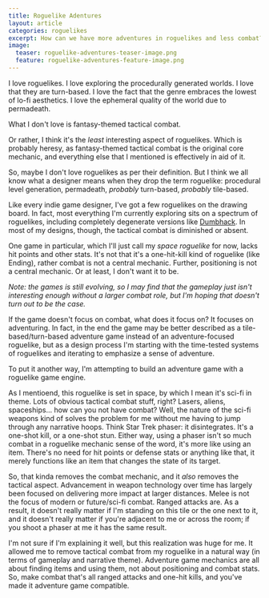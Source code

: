 ```yaml
---
title: Roguelike Adentures
layout: article
categories: roguelikes
excerpt: How can we have more adventures in roguelikes and less combat?
image:
  teaser: roguelike-adventures-teaser-image.png
  feature: roguelike-adventures-feature-image.png
---
```


I love roguelikes. I love exploring the procedurally generated worlds. I love that they are turn-based. I love the fact that the genre embraces the lowest of lo-fi aesthetics. I love the ephemeral quality of the world due to permadeath.

What I don't love is fantasy-themed tactical combat.

Or rather, I think it's the *least* interesting aspect of roguelikes. Which is probably heresy, as fantasy-themed tactical combat is the original core mechanic, and everything else that I mentioned is effectively in aid of it.

So, maybe I don't love roguelikes as per their definition. But I think we all know what a designer means when they drop the term roguelike: procedural level generation, permadeath, *probably* turn-based, *probably* tile-based.

Like every indie game designer, I've got a few roguelikes on the drawing board. In fact, most everything I'm currently exploring sits on a spectrum of roguelikes, including completely degenerate versions like [Dumbhack](http://dumbhack.com/). In most of my designs, though, the tactical combat is diminished or absent.

One game in particular, which I'll just call my *space roguelike* for now, lacks hit points and other stats. It's not that it's a one-hit-kill kind of roguelike (like Ending), rather combat is not a central mechanic. Further, positioning is not a central mechanic. Or at least, I don't want it to be.

*Note: the games is still evolving, so I may find that the gameplay just isn't interesting enough without a larger combat role, but I'm hoping that doesn't turn out to be the case.*

If the game doesn't focus on combat, what does it focus on? It focuses on adventuring. In fact, in the end the game may be better described as a tile-based/turn-based adventure game instead of an adventure-focused roguelike, but as a design process I'm starting with the time-tested systems of roguelikes and iterating to emphasize a sense of adventure.

To put it another way, I'm attempting to build an adventure game with a roguelike game engine.

As I mentioend, this roguelike is set in space, by which I mean it's sci-fi in theme. Lots of obvious tactical combat stuff, right? Lasers, aliens, spaceships... how can you not have combat? Well, the nature of the sci-fi weapons kind of solves the problem for me without me having to jump through any narrative hoops. Think Star Trek phaser: it disintegrates. It's a one-shot kill, or a one-shot stun. Either way, using a phaser isn't so much combat in a roguelike mechanic sense of the word, it's more like using an item. There's no need for hit points or defense stats or anything like that, it merely functions like an item that changes the state of its target.

So, that kinda removes the combat mechanic, and it *also* removes the tactical aspect. Advancement in weapon technology over time has largely been focused on delivering more impact at larger distances. Melee is not the focus of modern or future/sci-fi combat. Ranged attacks are. As a result, it doesn't really matter if I'm standing on this tile or the one next to it, and it doesn't really matter if you're adjacent to me or across the room; if you shoot a phaser at me it has the same result.

I'm not sure if I'm explaining it well, but this realization was huge for me. It allowed me to remove tactical combat from my roguelike in a natural way (in terms of gameplay and narrative theme). Adventure game mechanics are all about finding items and using them, not about positioning and combat stats. So, make combat that's all ranged attacks and one-hit kills, and you've made it adventure game compatible.

